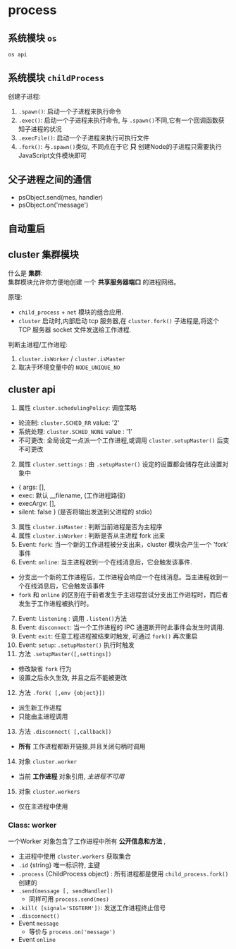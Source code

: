 # process


## 系统模块 `os`
`os api`


## 系统模块 `childProcess`

创建子进程:  
1. `.spawn()`: 启动一个子进程来执行命令
2. `.exec()`: 启动一个子进程来执行命令, 与 `.spawn()`不同,它有一个回调函数获知子进程的状况
3. `.execFile()`: 启动一个子进程来执行可执行文件
4. `.fork()`: 与`.spawn()`类似, 不同点在于它 __只__ 创建Node的子进程只需要执行JavaScript文件模块即可


## 父子进程之间的通信

- psObject.send(mes, handler)
- psObject.on('message')


## 自动重启


## cluster 集群模块

什么是 __集群__:  
集群模块允许你方便地创建 一个 __共享服务器端口__ 的进程网络。

原理:  
- `child_process` + `net` 模块的组合应用.  
- `cluster` 启动时,内部启动 tcp 服务器,在 `cluster.fork()` 子进程是,将这个 TCP 服务器 socket 文件发送给工作进程.


判断主进程/工作进程:  
1. `cluster.isWorker` / `cluster.isMaster`
2. 取决于环境变量中的 `NODE_UNIQUE_NO`


## cluster api

1. 属性 `cluster.schedulingPolicy`: 调度策略
  - 轮流制: `cluster.SCHED_RR` value: '2'
  - 系统处理: `cluster.SCHED_NONE` value : '1'
  - 不可更改: 全局设定一点派一个工作进程,或调用 `cluster.setupMaster()` 后变不可更改
2. 属性 `cluster.settings` : 由 `.setupMaster()` 设定的设置都会储存在此设置对象中
  - { args: [],
  - exec: 默认 \_\_filename, (工作进程路径)
  - execArgv: [],
  - silent: false } (是否将输出发送到父进程的 stdio)
3. 属性 `cluster.isMaster` : 判断当前进程是否为主程序
4. 属性 `cluster.isWorker` : 判断是否从主进程 fork 出来
5. Event: `fork`: 当一个新的工作进程被分支出来，cluster 模块会产生一个 'fork' 事件
6. Event: `online`: 当主进程收到一个在线消息后，它会触发该事件.
  - 分支出一个新的工作进程后，工作进程会响应一个在线消息。当主进程收到一个在线消息后，它会触发该事件
  - `fork` 和 `online` 的区别在于前者发生于主进程尝试分支出工作进程时，而后者发生于工作进程被执行时。
7. Event: `listening` : 调用 `.listen()`方法
8. Event: `disconnect`:  当一个工作进程的 IPC 通道断开时此事件会发生时调用.
9. Event: `exit`: 任意工程进程被结束时触发, 可通过 `fork()` 再次重启
10. Event: `setup`: `.setupMaster()` 执行时触发
11. 方法 `.setupMaster([,settings])`
  - 修改缺省 `fork` 行为
  - 设置之后永久生效, 并且之后不能被更改
12. 方法 `.fork( [,env {object}])`
  - 派生新工作进程
  - 只能由主进程调用
13. 方法 `.disconnect( [,callback])`
  - __所有__ 工作进程都断开链接,并且关闭句柄时调用
14. 对象 `cluster.worker`
  - 当前 __工作进程__ 对象引用, _主进程不可用_
15. 对象 `cluster.workers`
  - 仅在主进程中使用

### Class: worker  

一个Worker 对象包含了工作进程中所有 __公开信息和方法__ ,  
- 主进程中使用 `cluster.workers` 获取集合
- `.id` {string} 唯一标识符, 主键
- `.process` {ChildProcess object} : 所有进程都是使用 `child_process.fork()` 创建的
- `.send(message [, sendHandler])`
  - 同样可用 `process.send(mes)`
- `.kill( [signal='SIGTERM'])`: 发送工作进程终止信号
- `.disconnect()`
- Event `message`
  - 等价与 `process.on('message')`
- Event `online`

##
